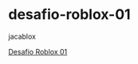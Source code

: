 # desafio-roblox-01
jacablox

[Desafio Roblox 01](https://www.roblox.com/games/17189514115/gamer-test)
